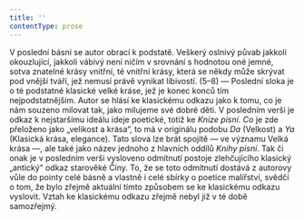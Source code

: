 ```yaml
---
title: ''
contentType: prose
---
```


V poslední básni se autor obrací k podstatě. Veškerý oslnivý půvab jakkoli okouzlující, jakkoli vábivý není ničím v srovnání s hodnotou oné jemné, sotva znatelné krásy vnitřní, té vnitřní krásy, která se někdy může skrývat pod vnější tváří, jež nemusí právě vynikat líbivostí. (5–8) — Poslední sloka je o té podstatné klasické velké kráse, jež je konec konců tím nejpodstatnějším. Autor se hlásí ke klasickému odkazu jako k tomu, co je nám souzeno milovat tak, jako milujeme své dobré děti. V posledním verši je odkaz k nejstaršímu ideálu ideje poetické, totiž ke _Knize_ _písní_. _Co_ je zde přeloženo jako „velikost a krása“, to má v originálu podobu _Da_ (Velkost) a _Ya_ (Klasická krása, elegance). Tato slova lze brát spojitě — ve významu Velká krása —, ale také jako název jednoho z hlavních oddílů _Knihy_ _písní_. Tak či onak je v posledním verši vysloveno odmítnutí postoje zlehčujícího klasický „antický“ odkaz starověké Číny. To, že se toto odmítnutí dostává z autorovy vůle do pointy celé básně a vlastně i celé sbírky o poetice malířství, svědčí o tom, že bylo zřejmě aktuální tímto způsobem se ke klasickému odkazu vyslovit. Vztah ke klasickému odkazu zřejmě nebyl již v té době samozřejmý.
